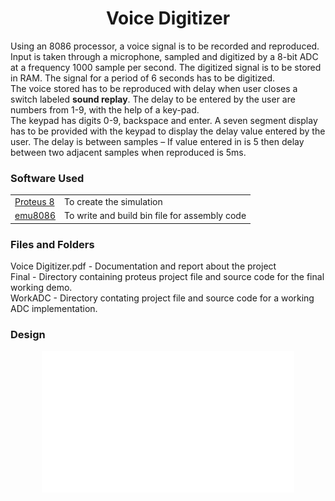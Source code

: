 <h1 align="center">Voice Digitizer</h1>

Using an 8086 processor, a voice signal is to be recorded and reproduced.
Input is taken through a microphone, sampled and digitized by a 8-bit ADC at a frequency 1000 sample per second.
The digitized signal is to be stored in RAM. The signal for a period of
6 seconds has to be digitized.<br/>
The voice stored has to be reproduced with delay when user closes a
switch labeled **sound replay**.
The delay to be entered by the user are numbers from 1-9, with the
help of a key-pad. <br/>
The keypad has digits 0-9, backspace and enter.
A seven segment display has to be provided with the keypad to
display the delay value entered by the user.
The delay is between samples – If value entered in is 5 then delay
between two adjacent samples when reproduced is 5ms.

<h3> Software Used</h3>
<table>
<tr>
    <td><a href="https://www.labcenter.com/"> Proteus 8 </a></td>
    <td>To create the simulation</td>
</tr>
<tr>
    <td><a href="https://emu8086.en.lo4d.com/windows"> emu8086 </a></td>
    <td>To write and build bin file for assembly code</td>
</tr>
</table>

<h3>Files and Folders </h3>
Voice Digitizer.pdf - Documentation and report about the project<br/>
Final - Directory containing proteus project file and source code for the final working demo.<br/>
WorkADC - Directory contating project file and source code for a working ADC implementation.

<h3>Design </h3>
<p align="center">
<img src="./readme_assets/schematic.png" width="80%" alt="Schematic"></p>
